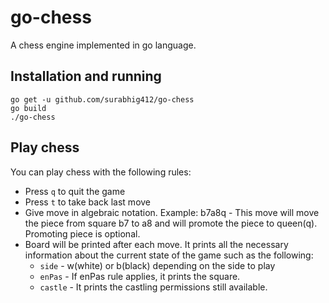# go-chess

A chess engine implemented in go language.

## Installation and running

```
go get -u github.com/surabhig412/go-chess
go build
./go-chess
```

## Play chess

You can play chess with the following rules:
* Press `q` to quit the game
* Press `t` to take back last move
* Give move in algebraic notation. Example: b7a8q - This move will move the piece from square b7 to a8 and will promote the piece to queen(q). Promoting piece is optional.
* Board will be printed after each move. It prints all the necessary information about the current state of the game such as the following:
  * `side` - w(white) or b(black) depending on the side to play
  * `enPas` - If enPas rule applies, it prints the square.
  * `castle` - It prints the castling permissions still available.
